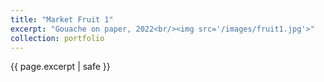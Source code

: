 ```yaml
---
title: "Market Fruit 1"
excerpt: "Gouache on paper, 2022<br/><img src='/images/fruit1.jpg'>"
collection: portfolio
---
```

{{ page.excerpt | safe }}